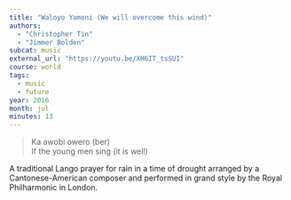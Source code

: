 ```yaml
---
title: "Waloyo Yamoni (We will overcome this wind)"
authors:
  - "Christopher Tin"
  - "Jimmer Bolden"
subcat: music
external_url: "https://youtu.be/XH6IT_tsSUI"
course: world
tags:
  - music
  - future
year: 2016
month: jul
minutes: 13
---
```


> Ka awobi owero (ber)  
If the young men sing (it is well)

A traditional Lango prayer for rain in a time of drought arranged by a Cantonese-American composer and performed in grand style by the Royal Philharmonic in London.
